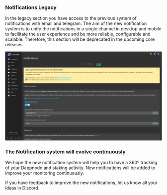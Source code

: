 ### Notifications Legacy

In the legacy section you have access to the previous system of notifications with email and telegram. The aim of the new notification system is to unify the notifications in a single channel in desktop and mobile to facilitate the user experience and be more reliable, configurable and scalable. Therefore, this section will be deprecated in the upcoming core releases. 

![Notifications_legacy](/img/notifications_legacy.png)

### The Notification system will evolve continuously
We hope the new notification system will help you to have a 360º tracking of your Dappnode and staking activity. New notifications will be added to improve your monitoring continuously.

If you have feedback to improve the new notifications, let us know all your ideas in Discord.
